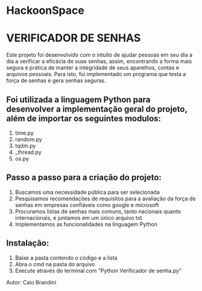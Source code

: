 # HackoonSpace

# VERIFICADOR DE SENHAS 

  Este projeto foi desenvolvido com o intuíto de ajudar pessoas em seu dia a dia a verificar a eficácia de suas senhas, assim, 
  encontrando a forma mais segura e prática de manter a integridade de seus aparelhos, contas e arquivos pessoais. Para isto, foi
  implementado um programa que testa a força de senhas e gera senhas seguras.
  
  ## Foi utilizada a linguagem Python para desenvolver a implementação geral do projeto, além de importar os seguintes modulos: 
   1. time.py
   2. random.py
   3. tqdm.py
   4. _thread.py
   5. os.py
   
   ## Passo a passo para a criação do projeto: 
   1. Buscamos uma necessidade pública para ser selecionada
   2. Pesquisamos recomendações de requisitos para a avaliação da força de senhas em empresas confiáveis como google e microsoft
   3. Procuramos listas de senhas mais comuns, tanto nacionais quanto internacionais, e juntamos em um único arquivo txt 
   4. Implementamos as funcionalidades na linguagem Python
   
   ## Instalação:
   1. Baixe a pasta contendo o código e a lista
   2. Abra o cmd na pasta do arquivo
   3. Execute através do terminal com "Python Verificador de senha.py"
   
   
   Autor: Caio Brandini
   

